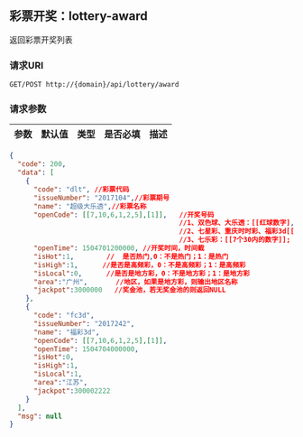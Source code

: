 ## 彩票开奖：lottery-award

返回彩票开奖列表

### 请求URI

`GET/POST http://{domain}/api/lottery/award`

###  请求参数

参数 | 默认值 | 类型 | 是否必填 | 描述 
--------- | ------- | --------- | ------- | ----------- 


```json
{
  "code": 200,
  "data": [
    {
      "code": "dlt", //彩票代码
      "issueNumber": "2017104",//彩票期号
      "name": "超级大乐透",//彩票名称
      "openCode": [[7,10,6,1,2,5],[1]],   //开奖号码
                                          //1、双色球、大乐透：[[红球数字],[蓝球数字]] ；
                                          //2、七星彩、重庆时时彩、福彩3d[[各个位数的中奖号码]]
                                          //3、七乐彩：[[7个30内的数字]];
      "openTime": 1504701200000, //开奖时间，时间截
      "isHot":1,        //  是否热门,0：不是热门；1：是热门
      "isHigh":1,      //是否是高频彩，0：不是高频彩；1：是高频彩
      "isLocal":0,      //是否是地方彩，0：不是地方彩；1：是地方彩
      "area":"广州",       //地区，如果是地方彩，则输出地区名称
      "jackpot":3000000   //奖金池，若无奖金池的则返回NULL
    },
    {
      "code": "fc3d",
      "issueNumber": "2017242",
      "name": "福彩3d",
      "openCode": [[7,10,6,1,2,5],[1]],   
      "openTime": 1504704000000,
      "isHot":0,
      "isHigh":1,
      "isLocal":1,
      "area":"江苏",
      "jackpot":300002222
    }
  ],
  "msg": null
}
```